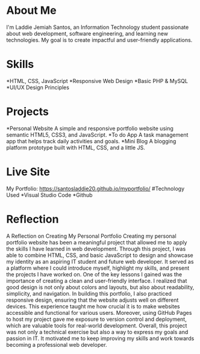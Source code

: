 # About Me
I'm Laddie Jemiah Santos, an Information Technology student passionate about web development, software engineering, and learning new technologies. My goal is to create impactful and user-friendly applications.
# Skills
*HTML, CSS, JavaScript
*Responsive Web Design
*Basic PHP & MySQL
*UI/UX Design Principles
# Projects
*Personal Website A simple and responsive portfolio website using semantic HTML5, CSS3, and JavaScript.
*To do App A task management app that helps track daily activities and goals.
*Mini Blog A blogging platform prototype built with HTML, CSS, and a little JS.
# Live Site 
My Portfolio: https://santosladdie20.github.io/myportfolio/
#Technology Used
*Visual Studio Code
*Github
# Reflection
A Reflection on Creating My Personal Portfolio Creating my personal portfolio website has been a meaningful project that allowed me to apply the skills I have learned in web development. Through this project, I was able to combine HTML, CSS, and basic JavaScript to design and showcase my identity as an aspiring IT student and future web developer. It served as a platform where I could introduce myself, highlight my skills, and present the projects I have worked on. One of the key lessons I gained was the importance of creating a clean and user-friendly interface. I realized that good design is not only about colors and layouts, but also about readability, simplicity, and navigation. In building this portfolio, I also practiced responsive design, ensuring that the website adjusts
well on different devices. This experience taught me how crucial it is to make websites accessible and functional for various users. Moreover, using GitHub Pages to host my project gave me exposure to version control and deployment, which are valuable tools for real-world
development. Overall, this project was not only a technical exercise but also a way to express my goals and passion in IT. It motivated me to keep improving my skills and work towards becoming a professional web developer.



